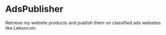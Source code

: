 # AdsPublisher
Retrieve my website products and publish them on classified ads websites like Leboncoin.
